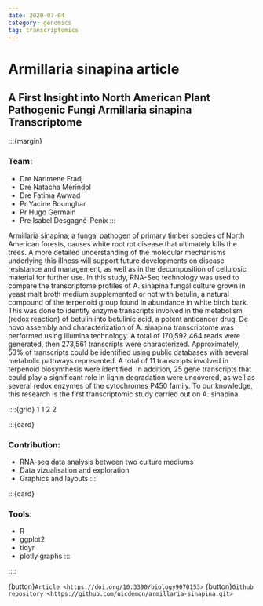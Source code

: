 ```yaml
---
date: 2020-07-04
category: genomics
tag: transcriptomics
---
```

# Armillaria sinapina article

## A First Insight into North American Plant Pathogenic Fungi Armillaria sinapina Transcriptome

:::{margin}
### Team:
* Dre Narimene Fradj
* Dre Natacha Mérindol
* Dre Fatima Awwad
* Pr Yacine Boumghar
* Pr Hugo Germain
* Pre Isabel Desgagné-Penix
:::

Armillaria sinapina, a fungal pathogen of primary timber species of North American forests, causes white root rot disease that ultimately kills the trees. A more detailed understanding of the molecular mechanisms underlying this illness will support future developments on disease resistance and management, as well as in the decomposition of cellulosic material for further use. In this study, RNA-Seq technology was used to compare the transcriptome profiles of A. sinapina fungal culture grown in yeast malt broth medium supplemented or not with betulin, a natural compound of the terpenoid group found in abundance in white birch bark. This was done to identify enzyme transcripts involved in the metabolism (redox reaction) of betulin into betulinic acid, a potent anticancer drug. De novo assembly and characterization of A. sinapina transcriptome was performed using Illumina technology. A total of 170,592,464 reads were generated, then 273,561 transcripts were characterized. Approximately, 53% of transcripts could be identified using public databases with several metabolic pathways represented. A total of 11 transcripts involved in terpenoid biosynthesis were identified. In addition, 25 gene transcripts that could play a significant role in lignin degradation were uncovered, as well as several redox enzymes of the cytochromes P450 family. To our knowledge, this research is the first transcriptomic study carried out on A. sinapina.

::::{grid} 1 1 2 2

:::{card}

### Contribution:
* RNA-seq data analysis between two culture mediums
* Data vizualisation and exploration
* Graphics and layouts
:::

:::{card}

### Tools:
* R
* ggplot2
* tidyr
* plotly graphs
:::

::::

{button}`Article <https://doi.org/10.3390/biology9070153>`
{button}`Github repository <https://github.com/nicdemon/armillaria-sinapina.git>`